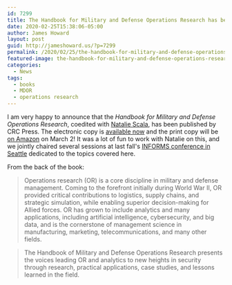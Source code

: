 ```yaml
---
id: 7299
title: The Handbook for Military and Defense Operations Research has been published
date: 2020-02-25T15:38:06-05:00
author: James Howard
layout: post
guid: http://jameshoward.us/?p=7299
permalink: /2020/02/25/the-handbook-for-military-and-defense-operations-research-has-been-published/
featured-image: the-handbook-for-military-and-defense-operations-research-has-been-published.jpg
categories:
  - News
tags:
  - books
  - MDOR
  - operations research
---
```

I am very happy to announce that the _Handbook for Military and
Defense Operations Research_, coedited with [Natalie
Scala](https://www.drnataliescala.com/), has been published by CRC
Press. The electronic copy is [available
now](https://www.crcpress.com/Handbook-of-Military-and-Defense-Operations-Research/Scala-II/p/book/9781138607330)
and the print copy will be [on
Amazon](https://www.amazon.com/gp/product/1138607339) on March 2!
It was a lot of fun to work with Natalie on this, and we jointly
chaired several sessions at last fall's [INFORMS conference in
Seattle](http://meetings2.informs.org/wordpress/seattle2019/)
dedicated to the topics covered here.

From the back of the book:

> Operations research (OR) is a core discipline in military and
defense management. Coming to the forefront initially during World
War II, OR provided critical contributions to logistics, supply
chains, and strategic simulation, while enabling superior decision-making
for Allied forces. OR has grown to include analytics and many
applications, including artificial intelligence, cybersecurity, and
big data, and is the cornerstone of management science in manufacturing,
marketing, telecommunications, and many other fields. 

> The Handbook of Military and Defense Operations Research presents the
voices leading OR and analytics to new heights in security through
research, practical applications, case studies, and lessons learned
in the field.

